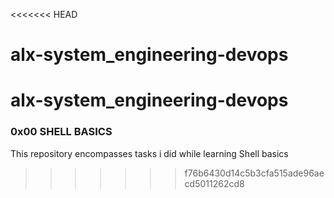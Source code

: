 <<<<<<< HEAD
# alx-system_engineering-devops
alx-system_engineering-devops
=======
### 0x00 SHELL BASICS ###

This  repository encompasses tasks i did while learning Shell basics
>>>>>>> f76b6430d14c5b3cfa515ade96aecd5011262cd8
